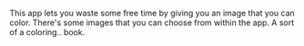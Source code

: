 This app lets you waste some free time by giving you an image that you can color. There's some images that you can choose from within the app. A sort of a coloring.. book.
